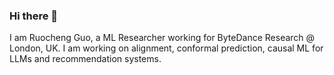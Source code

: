 ### Hi there 👋

I am Ruocheng Guo, a ML Researcher working for ByteDance Research @ London, UK.
I am working on alignment, conformal prediction, causal ML for LLMs and recommendation systems.

<!--
**rguo12/rguo12** is a ✨ _special_ ✨ repository because its `README.md` (this file) appears on your GitHub profile.

Here are some ideas to get you started:

- 🔭 I’m currently working on ...
- 🌱 I’m currently learning ...
- 👯 I’m looking to collaborate on ...
- 🤔 I’m looking for help with ...
- 💬 Ask me about ...
- 📫 How to reach me: ...
- 😄 Pronouns: ...
- ⚡ Fun fact: ...
-->

